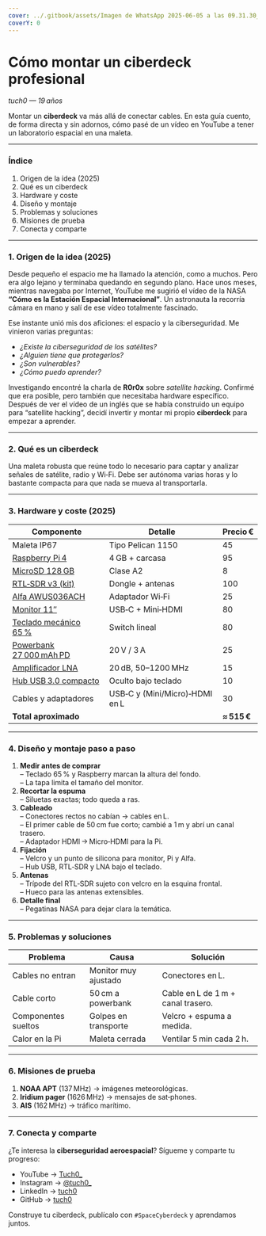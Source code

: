 ```yaml
---
cover: ../.gitbook/assets/Imagen de WhatsApp 2025-06-05 a las 09.31.30_b7fa0034.jpg
coverY: 0
---
```


# Cómo montar un ciberdeck profesional

_tuch0 — 19 años_

Montar un **ciberdeck** va más allá de conectar cables. En esta guía cuento, de forma directa y sin adornos, cómo pasé de un vídeo en YouTube a tener un laboratorio espacial en una maleta.

***

### Índice

1. Origen de la idea (2025)
2. Qué es un ciberdeck
3. Hardware y coste
4. Diseño y montaje
5. Problemas y soluciones
6. Misiones de prueba
7. Conecta y comparte

***

### 1. Origen de la idea (2025)

Desde pequeño el espacio me ha llamado la atención, como a muchos. Pero era algo lejano y terminaba quedando en segundo plano. Hace unos meses, mientras navegaba por Internet, YouTube me sugirió el vídeo de la NASA **“Cómo es la Estación Espacial Internacional”**. Un astronauta la recorría cámara en mano y salí de ese vídeo totalmente fascinado.

Ese instante unió mis dos aficiones: el espacio y la ciberseguridad. Me vinieron varias preguntas:

* _¿Existe la ciberseguridad de los satélites?_
* _¿Alguien tiene que protegerlos?_
* _¿Son vulnerables?_
* _¿Cómo puedo aprender?_

Investigando encontré la charla de **R0r0x** sobre _satellite hacking_. Confirmé que era posible, pero también que necesitaba hardware específico. Después de ver el vídeo de un inglés que se había construido un equipo para “satellite hacking”, decidí invertir y montar mi propio **ciberdeck** para empezar a aprender.

***

### 2. Qué es un ciberdeck

Una maleta robusta que reúne todo lo necesario para captar y analizar señales de satélite, radio y Wi‑Fi. Debe ser autónoma varias horas y lo bastante compacta para que nada se mueva al transportarla.

***

### 3. Hardware y coste (2025)

| Componente                                                                              | Detalle                        | Precio €    |
| --------------------------------------------------------------------------------------- | ------------------------------ | ----------- |
| Maleta IP67                                                                             | Tipo Pelican 1150              | 45          |
| [Raspberry Pi 4](https://es.aliexpress.com/item/1005007057900568.html)                  | 4 GB + carcasa                 | 95          |
| [MicroSD 128 GB](https://amzn.eu/d/3oP7fGw)                                             | Clase A2                       | 8           |
| [RTL‑SDR v3 (kit)](https://amzn.eu/d/60LToUB)                                           | Dongle + antenas               | 100         |
| [Alfa AWUS036ACH](https://amzn.eu/d/eclZWok)                                            | Adaptador Wi‑Fi                | 25          |
| [Monitor 11″](https://es.aliexpress.com/item/1005006863722805.html)                     | USB‑C + Mini‑HDMI              | 80          |
| [Teclado mecánico 65 %](https://ozonegaming.com/collections/teclados/products/tactical) | Switch lineal                  | 80          |
| [Powerbank 27 000 mAh PD](https://amzn.eu/d/h6wopNj)                                    | 20 V / 3 A                     | 25          |
| [Amplificador LNA](https://amzn.eu/d/d9rRLNR)                                           | 20 dB, 50–1200 MHz             | 15          |
| [Hub USB 3.0 compacto](https://amzn.eu/d/gcFgSc9)                                       | Oculto bajo teclado            | 10          |
| Cables y adaptadores                                                                    | USB‑C y (Mini/Micro)‑HDMI en L | 30          |
| **Total aproximado**                                                                    |                                | **≈ 515 €** |

***

### 4. Diseño y montaje paso a paso

1. **Medir antes de comprar**\
   – Teclado 65 % y Raspberry marcan la altura del fondo.\
   – La tapa limita el tamaño del monitor.
2. **Recortar la espuma**\
   – Siluetas exactas; todo queda a ras.
3. **Cableado**\
   – Conectores rectos no cabían → cables en L.\
   – El primer cable de 50 cm fue corto; cambié a 1 m y abrí un canal trasero.\
   – Adaptador HDMI → Micro‑HDMI para la Pi.
4. **Fijación**\
   – Velcro y un punto de silicona para monitor, Pi y Alfa.\
   – Hub USB, RTL‑SDR y LNA bajo el teclado.
5. **Antenas**\
   – Trípode del RTL‑SDR sujeto con velcro en la esquina frontal.\
   – Hueco para las antenas extensibles.
6. **Detalle final**\
   – Pegatinas NASA para dejar clara la temática.

***

### 5. Problemas y soluciones

| Problema            | Causa                | Solución                           |
| ------------------- | -------------------- | ---------------------------------- |
| Cables no entran    | Monitor muy ajustado | Conectores en L.                   |
| Cable corto         | 50 cm a powerbank    | Cable en L de 1 m + canal trasero. |
| Componentes sueltos | Golpes en transporte | Velcro + espuma a medida.          |
| Calor en la Pi      | Maleta cerrada       | Ventilar 5 min cada 2 h.           |

***

### 6. Misiones de prueba

1. **NOAA APT** (137 MHz) → imágenes meteorológicas.
2. **Iridium pager** (1626 MHz) → mensajes de sat‑phones.
3. **AIS** (162 MHz) → tráfico marítimo.

***

### 7. Conecta y comparte

¿Te interesa la **ciberseguridad aeroespacial**? Sígueme y comparte tu progreso:

* YouTube -> [Tuch0\_](https://www.youtube.com/@tuch0_)
* Instagram → [@tuch0\_](https://www.instagram.com/tuch0_/)
* LinkedIn → [tuch0](https://www.linkedin.com/in/tuch0/)
* GitHub → [tuch0](https://github.com/Tuch0)

Construye tu ciberdeck, publícalo con `#SpaceCyberdeck` y aprendamos juntos.
